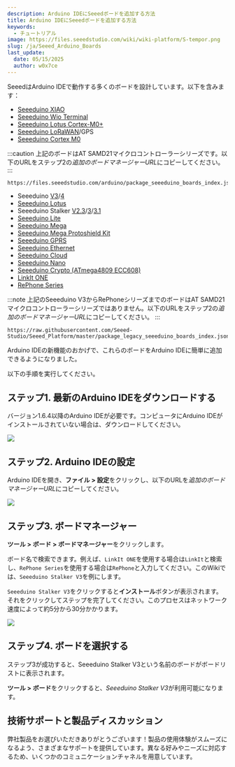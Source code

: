 ```yaml
---
description: Arduino IDEにSeeedボードを追加する方法
title: Arduino IDEにSeeedボードを追加する方法
keywords:
  - チュートリアル
image: https://files.seeedstudio.com/wiki/wiki-platform/S-tempor.png
slug: /ja/Seeed_Arduino_Boards
last_update:
  date: 05/15/2025
  author: w0x7ce
---
```



SeeedはArduino IDEで動作する多くのボードを設計しています。以下を含みます：

* [Seeeduino XIAO](https://wiki.seeedstudio.com/ja/Seeeduino-XIAO/)
* [Seeeduino Wio Terminal](https://wiki.seeedstudio.com/ja/Wio-Terminal-Getting-Started/)
* [Seeeduino Lotus Cortex-M0+](https://wiki.seeedstudio.com/ja/Seeeduino_Lotus_Cortex-M0-/)
* [Seeeduino LoRaWAN](https://wiki.seeedstudio.com/ja/Seeeduino_LoRAWAN/)/GPS
* [Seeeduino Cortex M0](https://wiki.seeedstudio.com/ja/Seeeduino-Cortex-M0/)

:::caution
上記のボードはAT SAMD21マイクロコントローラーシリーズです。以下のURLをステップ2の*追加のボードマネージャーURL*にコピーしてください。
:::

```
https://files.seeedstudio.com/arduino/package_seeeduino_boards_index.json
```

* Seeeduino [V3](https://wiki.seeedstudio.com/ja/Seeeduino_v3.0/)/[4](https://wiki.seeedstudio.com/ja/Seeeduino_v4.0/)
* [Seeeduino Lotus](https://wiki.seeedstudio.com/ja/Seeeduino_Lotus/)
* Seeeduino Stalker [V2.3](https://wiki.seeedstudio.com/ja/Seeeduino_Stalker_v2.3/)/[3](https://wiki.seeedstudio.com/ja/Seeeduino_v3.0/)/[3.1](https://wiki.seeedstudio.com/ja/Seeeduino_Stalker_V3.1/)
* [Seeeduino Lite](https://wiki.seeedstudio.com/ja/Seeeduino_Lite/)
* [Seeeduino Mega](https://wiki.seeedstudio.com/ja/Seeeduino_Mega/)
* [Seeeduino Mega Protoshield Kit](https://wiki.seeedstudio.com/ja/Seeeduino_Mega_Protoshield_Kit/)
* [Seeeduino GPRS](https://wiki.seeedstudio.com/ja/Seeeduino_GPRS/)
* [Seeeduino Ethernet](https://wiki.seeedstudio.com/ja/Seeeduino_Ethernet/)
* [Seeeduino Cloud](https://wiki.seeedstudio.com/ja/Seeeduino_Cloud/)
* [Seeeduino Nano](https://wiki.seeedstudio.com/ja/Seeeduino-Nano/)
* [Seeeduino Crypto (ATmega4809 ECC608)](https://wiki.seeedstudio.com/ja/Seeeduino-Crypto-ATmega4809-ECC608/)
* [LinkIt ONE](https://wiki.seeedstudio.com/ja/LinkIt_ONE/)
* [RePhone Series](https://wiki.seeedstudio.com/ja/RePhone/)

:::note
上記のSeeeduino V3からRePhoneシリーズまでのボードはAT SAMD21マイクロコントローラーシリーズではありません。以下のURLをステップ2の*追加のボードマネージャーURL*にコピーしてください。
:::

```
https://raw.githubusercontent.com/Seeed-Studio/Seeed_Platform/master/package_legacy_seeeduino_boards_index.json
```

Arduino IDEの新機能のおかげで、これらのボードをArduino IDEに簡単に追加できるようになりました。

以下の手順を実行してください。

## ステップ1. 最新のArduino IDEをダウンロードする

バージョン1.6.4以降のArduino IDEが必要です。コンピュータにArduino IDEがインストールされていない場合は、ダウンロードしてください。

[![](https://files.seeedstudio.com/wiki/Seeeduino_Stalker_V3_1/images/Download_IDE.png)](https://www.arduino.cc/en/Main/Software)

## ステップ2. Arduino IDEの設定

Arduino IDEを開き、**ファイル > 設定**をクリックし、以下のURLを*追加のボードマネージャーURL*にコピーしてください。

![](https://files.seeedstudio.com/wiki/Wio-Lite-MG126/img/preference.png)

## ステップ3. ボードマネージャー

**ツール > ボード > ボードマネージャー**をクリックします。

ボード名で検索できます。例えば、`LinkIt ONE`を使用する場合は`LinkIt`と検索し、`RePhone Series`を使用する場合は`RePhone`と入力してください。このWikiでは、`Seeeduino Stalker V3`を例にします。

`Seeeduino Stalker V3`をクリックすると**インストール**ボタンが表示されます。それをクリックしてステップを完了してください。このプロセスはネットワーク速度によって約5分から30分かかります。

![](https://raw.githubusercontent.com/Seeed-Studio/Seeed_Platform/master/img/add_board.png)

## ステップ4. ボードを選択する

ステップ3が成功すると、Seeeduino Stalker V3という名前のボードがボードリストに表示されます。

**ツール > ボード**をクリックすると、*Seeeduino Stalker V3*が利用可能になります。

## 技術サポートと製品ディスカッション

弊社製品をお選びいただきありがとうございます！製品の使用体験がスムーズになるよう、さまざまなサポートを提供しています。異なる好みやニーズに対応するため、いくつかのコミュニケーションチャネルを用意しています。

<div class="button_tech_support_container">
<a href="https://forum.seeedstudio.com/" class="button_forum"></a> 
<a href="https://www.seeedstudio.com/contacts" class="button_email"></a>
</div>

<div class="button_tech_support_container">
<a href="https://discord.gg/eWkprNDMU7" class="button_discord"></a> 
<a href="https://github.com/Seeed-Studio/wiki-documents/discussions/69" class="button_discussion"></a>
</div>